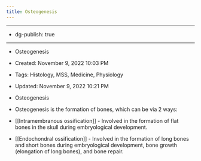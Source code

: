 ```yaml
---
title: Osteogenesis
---
```


- --

- dg-publish: true

- --

- Osteogenesis

- Created: November 9, 2022 10:03 PM

- Tags: Histology, MSS, Medicine, Physiology

- Updated: November 9, 2022 10:21 PM

- Osteogenesis

- Osteogenesis is the formation of bones, which can be via 2 ways:

- [[Intramembranous ossification]] - Involved in the formation of flat bones in the skull during embryological development.

- [[Endochondral ossification]] - Involved in the formation of long bones and short bones during embryological development, bone growth (elongation of long bones), and bone repair.
